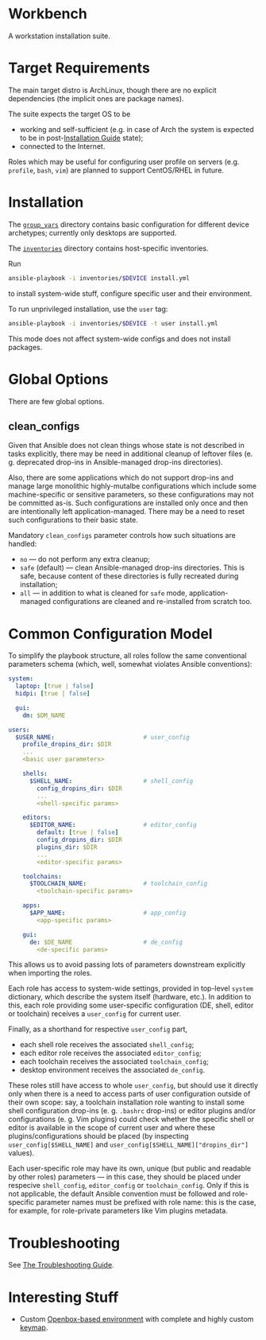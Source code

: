 Workbench
=========

A workstation installation suite.



Target Requirements
===================

The main target distro is ArchLinux, though there are no explicit dependencies (the
implicit ones are package names).

The suite expects the target OS to be

* working and self-sufficient (e.g. in case of Arch the system is expected to be
in post-[Installation Guide](https://wiki.archlinux.org/index.php/Installation_guide)
state);
* connected to the Internet.

Roles which may be useful for configuring user profile on servers (e.g.
`profile`, `bash`, `vim`) are planned to support CentOS/RHEL in future.



Installation
============

The [`group_vars`](group_vars) directory contains basic configuration for
different device archetypes; currently only desktops are supported.

The [`inventories`](inventories) directory contains host-specific inventories.

Run

```sh
ansible-playbook -i inventories/$DEVICE install.yml
```

to install system-wide stuff, configure specific user and their environment.

To run unprivileged installation, use the `user` tag:

```sh
ansible-playbook -i inventories/$DEVICE -t user install.yml
```

This mode does not affect system-wide configs and does not install packages.



Global Options
==============

There are few global options.

clean_configs
-------------

Given that Ansible does not clean things whose state is not described in tasks
explicitly, there may be need in additional cleanup of leftover files (e. g. deprecated
drop-ins in Ansible-managed drop-ins directories).

Also, there are some applications which do not support drop-ins and manage large monolithic
highly-mutalbe configurations which include some machine-specific or sensitive parameters,
so these configurations may not be committed as-is. Such configurations are installed only
once and then are intentionally left application-managed. There may be a need to reset
such configurations to their basic state.

Mandatory `clean_configs` parameter controls how such situations are handled:

* `no` &mdash; do not perform any extra cleanup;
* `safe` (default) &mdash; clean Ansible-managed drop-ins directories.
  This is safe, because content of these directories is fully recreated during installation;
* `all` &mdash; in addition to what is cleaned for `safe` mode, application-managed
  configurations are cleaned and re-installed from scratch too.



Common Configuration Model
==========================

To simplify the playbook structure, all roles follow the same conventional
parameters schema (which, well, somewhat violates Ansible conventions):

```yaml
system:
  laptop: [true | false]
  hidpi: [true | false]

  gui:
    dm: $DM_NAME

users:
  $USER_NAME:                         # user_config
    profile_dropins_dir: $DIR
    ...
    <basic user parameters>

    shells:
      $SHELL_NAME:                    # shell_config
        config_dropins_dir: $DIR
        ...
        <shell-specific params>

    editors:
      $EDITOR_NAME:                   # editor_config
        default: [true | false]
        config_dropins_dir: $DIR
        plugins_dir: $DIR
        ...
        <editor-specific params>

    toolchains:
      $TOOLCHAIN_NAME:                # toolchain_config
        <toolchain-specific params>

    apps:
      $APP_NAME:                      # app_config
        <app-specific params>

    gui:
      de: $DE_NAME                    # de_config
        <de-specific params>
```

This allows us to avoid passing lots of parameters downstream explicitly when
importing the roles.

Each role has access to system-wide settings, provided in top-level `system`
dictionary, which describe the system itself (hardware, etc.). In addition
to this, each role providing some user-specific configuration (DE, shell,
editor or toolchain) receives a `user_config` for current user.

Finally, as a shorthand for respective `user_config` part,

* each shell role receives the associated `shell_config`;
* each editor role receives the associated `editor_config`;
* each toolchain receives the associated `toolchain_config`;
* desktop environment receives the associated `de_config`.

These roles still have access to whole `user_config`, but should use it directly
only when there is a need to access parts of user configuration outside of their
own scope: say, a toolchain installation role wanting to install some shell
configuration drop-ins (e. g. `.bashrc` drop-ins) or editor plugins and/or
configurations (e. g. Vim plugins) could check whether the specific shell or editor
is available in the scope of current user and where these plugins/configurations
should be placed (by inspecting `user_config[$SHELL_NAME]` and
`user_config[$SHELL_NAME]["dropins_dir"]` values).

Each user-specific role may have its own, unique (but public and readable by
other roles) parameters &mdash; in this case, they should be placed under
respecive `shell_config`, `editor_config` or `toolchain_config`. Only if this
is not applicable, the default Ansible convention must be followed and
role-specific parameter names must be prefixed with role name: this is
the case, for example, for role-private parameters like Vim plugins metadata.



Troubleshooting
===============

See [The Troubleshooting Guide](TROUBLESHOOTING.md).



Interesting Stuff
=================

* Custom [Openbox-based environment](roles/des/openbox-qaztom/README.md) with complete
  and highly custom [keymap](roles/des/openbox-qaztom/docs/keymap.md).
